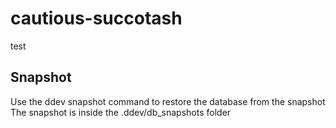 # cautious-succotash
test
## Snapshot
Use the ddev snapshot command to restore the database from the snapshot
The snapshot is inside the .ddev/db_snapshots folder

